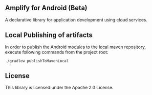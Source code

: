 ## Amplify for Android (Beta)

A declarative library for application development using cloud services.

## Local Publishing of artifacts

In order to publish the Android modules to the local maven repository,  execute following commands from the project root:

```
./gradlew publishToMavenLocal
```

## License

This library is licensed under the Apache 2.0 License. 
